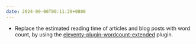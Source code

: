 ```yaml
---
date: 2024-09-06T00:11:29+0800
---
```


* Replace the estimated reading time of articles and blog posts with word count, by using the [eleventy-plugin-wordcount-extended](https://www.npmjs.com/package/eleventy-plugin-wordcount-extended) plugin.